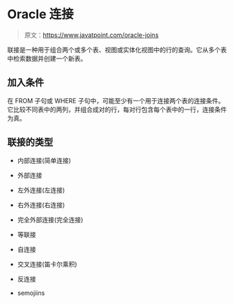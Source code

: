 # Oracle 连接

> 原文：<https://www.javatpoint.com/oracle-joins>

联接是一种用于组合两个或多个表、视图或实体化视图中的行的查询。它从多个表中检索数据并创建一个新表。

## 加入条件

在 FROM 子句或 WHERE 子句中，可能至少有一个用于连接两个表的连接条件。它比较不同表中的两列，并组合成对的行，每对行包含每个表中的一行，连接条件为真。

## 联接的类型

*   内部连接(简单连接)
*   外部连接

*   左外连接(左连接)
*   右外连接(右连接)
*   完全外部连接(完全连接)

*   等联接
*   自连接
*   交叉连接(笛卡尔乘积)
*   反连接
*   semojiins